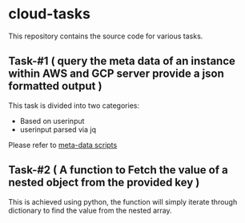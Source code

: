 # cloud-tasks
This repository contains the source code for various tasks. 

## Task-#1 ( query the meta data of an instance within AWS and GCP server provide a json formatted output )

This task is divided into two categories:

* Based on userinput
* userinput parsed via jq

Please refer to [meta-data scripts](https://github.com/meeturglider/cloud-tasks/tree/main/metadata-scripts)

## Task-#2 ( A function to Fetch the value of a nested object from the provided key )

This is achieved using python, the function will simply iterate through dictionary to find the value from the nested array.  


